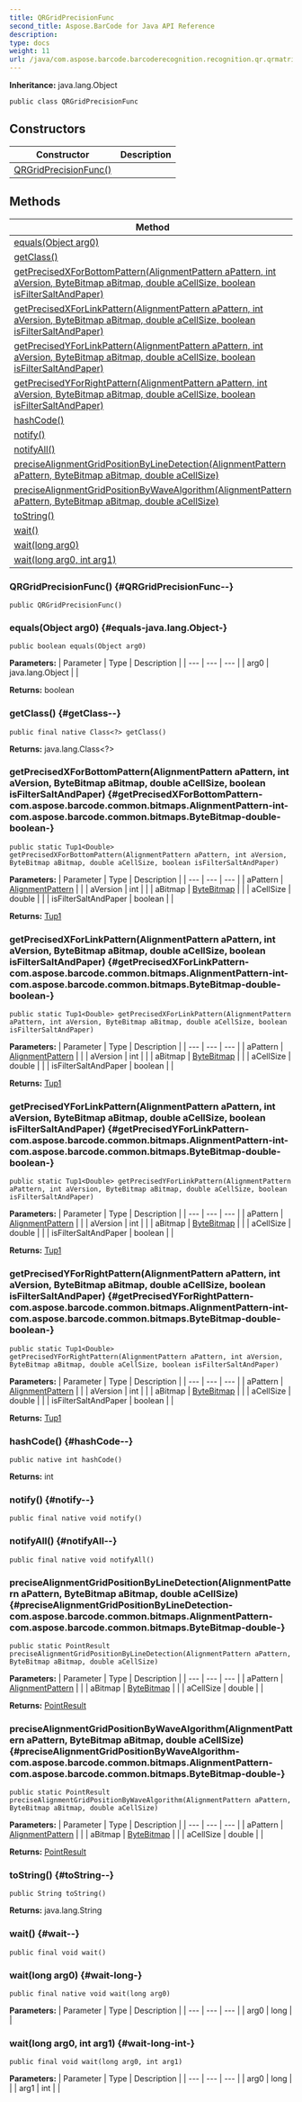 ```yaml
---
title: QRGridPrecisionFunc
second_title: Aspose.BarCode for Java API Reference
description: 
type: docs
weight: 11
url: /java/com.aspose.barcode.barcoderecognition.recognition.qr.qrmatrix/qrgridprecisionfunc/
---
```

**Inheritance:**
java.lang.Object
```
public class QRGridPrecisionFunc
```
## Constructors

| Constructor | Description |
| --- | --- |
| [QRGridPrecisionFunc()](#QRGridPrecisionFunc--) |  |
## Methods

| Method | Description |
| --- | --- |
| [equals(Object arg0)](#equals-java.lang.Object-) |  |
| [getClass()](#getClass--) |  |
| [getPrecisedXForBottomPattern(AlignmentPattern aPattern, int aVersion, ByteBitmap aBitmap, double aCellSize, boolean isFilterSaltAndPaper)](#getPrecisedXForBottomPattern-com.aspose.barcode.common.bitmaps.AlignmentPattern-int-com.aspose.barcode.common.bitmaps.ByteBitmap-double-boolean-) |  |
| [getPrecisedXForLinkPattern(AlignmentPattern aPattern, int aVersion, ByteBitmap aBitmap, double aCellSize, boolean isFilterSaltAndPaper)](#getPrecisedXForLinkPattern-com.aspose.barcode.common.bitmaps.AlignmentPattern-int-com.aspose.barcode.common.bitmaps.ByteBitmap-double-boolean-) |  |
| [getPrecisedYForLinkPattern(AlignmentPattern aPattern, int aVersion, ByteBitmap aBitmap, double aCellSize, boolean isFilterSaltAndPaper)](#getPrecisedYForLinkPattern-com.aspose.barcode.common.bitmaps.AlignmentPattern-int-com.aspose.barcode.common.bitmaps.ByteBitmap-double-boolean-) |  |
| [getPrecisedYForRightPattern(AlignmentPattern aPattern, int aVersion, ByteBitmap aBitmap, double aCellSize, boolean isFilterSaltAndPaper)](#getPrecisedYForRightPattern-com.aspose.barcode.common.bitmaps.AlignmentPattern-int-com.aspose.barcode.common.bitmaps.ByteBitmap-double-boolean-) |  |
| [hashCode()](#hashCode--) |  |
| [notify()](#notify--) |  |
| [notifyAll()](#notifyAll--) |  |
| [preciseAlignmentGridPositionByLineDetection(AlignmentPattern aPattern, ByteBitmap aBitmap, double aCellSize)](#preciseAlignmentGridPositionByLineDetection-com.aspose.barcode.common.bitmaps.AlignmentPattern-com.aspose.barcode.common.bitmaps.ByteBitmap-double-) |  |
| [preciseAlignmentGridPositionByWaveAlgorithm(AlignmentPattern aPattern, ByteBitmap aBitmap, double aCellSize)](#preciseAlignmentGridPositionByWaveAlgorithm-com.aspose.barcode.common.bitmaps.AlignmentPattern-com.aspose.barcode.common.bitmaps.ByteBitmap-double-) |  |
| [toString()](#toString--) |  |
| [wait()](#wait--) |  |
| [wait(long arg0)](#wait-long-) |  |
| [wait(long arg0, int arg1)](#wait-long-int-) |  |
### QRGridPrecisionFunc() {#QRGridPrecisionFunc--}
```
public QRGridPrecisionFunc()
```


### equals(Object arg0) {#equals-java.lang.Object-}
```
public boolean equals(Object arg0)
```




**Parameters:**
| Parameter | Type | Description |
| --- | --- | --- |
| arg0 | java.lang.Object |  |

**Returns:**
boolean
### getClass() {#getClass--}
```
public final native Class<?> getClass()
```




**Returns:**
java.lang.Class<?>
### getPrecisedXForBottomPattern(AlignmentPattern aPattern, int aVersion, ByteBitmap aBitmap, double aCellSize, boolean isFilterSaltAndPaper) {#getPrecisedXForBottomPattern-com.aspose.barcode.common.bitmaps.AlignmentPattern-int-com.aspose.barcode.common.bitmaps.ByteBitmap-double-boolean-}
```
public static Tup1<Double> getPrecisedXForBottomPattern(AlignmentPattern aPattern, int aVersion, ByteBitmap aBitmap, double aCellSize, boolean isFilterSaltAndPaper)
```




**Parameters:**
| Parameter | Type | Description |
| --- | --- | --- |
| aPattern | [AlignmentPattern](../../com.aspose.barcode.common.bitmaps/alignmentpattern) |  |
| aVersion | int |  |
| aBitmap | [ByteBitmap](../../com.aspose.barcode.common.bitmaps/bytebitmap) |  |
| aCellSize | double |  |
| isFilterSaltAndPaper | boolean |  |

**Returns:**
[Tup1](../../com.aspose.barcode.common.generic.types/tup1)
### getPrecisedXForLinkPattern(AlignmentPattern aPattern, int aVersion, ByteBitmap aBitmap, double aCellSize, boolean isFilterSaltAndPaper) {#getPrecisedXForLinkPattern-com.aspose.barcode.common.bitmaps.AlignmentPattern-int-com.aspose.barcode.common.bitmaps.ByteBitmap-double-boolean-}
```
public static Tup1<Double> getPrecisedXForLinkPattern(AlignmentPattern aPattern, int aVersion, ByteBitmap aBitmap, double aCellSize, boolean isFilterSaltAndPaper)
```




**Parameters:**
| Parameter | Type | Description |
| --- | --- | --- |
| aPattern | [AlignmentPattern](../../com.aspose.barcode.common.bitmaps/alignmentpattern) |  |
| aVersion | int |  |
| aBitmap | [ByteBitmap](../../com.aspose.barcode.common.bitmaps/bytebitmap) |  |
| aCellSize | double |  |
| isFilterSaltAndPaper | boolean |  |

**Returns:**
[Tup1](../../com.aspose.barcode.common.generic.types/tup1)
### getPrecisedYForLinkPattern(AlignmentPattern aPattern, int aVersion, ByteBitmap aBitmap, double aCellSize, boolean isFilterSaltAndPaper) {#getPrecisedYForLinkPattern-com.aspose.barcode.common.bitmaps.AlignmentPattern-int-com.aspose.barcode.common.bitmaps.ByteBitmap-double-boolean-}
```
public static Tup1<Double> getPrecisedYForLinkPattern(AlignmentPattern aPattern, int aVersion, ByteBitmap aBitmap, double aCellSize, boolean isFilterSaltAndPaper)
```




**Parameters:**
| Parameter | Type | Description |
| --- | --- | --- |
| aPattern | [AlignmentPattern](../../com.aspose.barcode.common.bitmaps/alignmentpattern) |  |
| aVersion | int |  |
| aBitmap | [ByteBitmap](../../com.aspose.barcode.common.bitmaps/bytebitmap) |  |
| aCellSize | double |  |
| isFilterSaltAndPaper | boolean |  |

**Returns:**
[Tup1](../../com.aspose.barcode.common.generic.types/tup1)
### getPrecisedYForRightPattern(AlignmentPattern aPattern, int aVersion, ByteBitmap aBitmap, double aCellSize, boolean isFilterSaltAndPaper) {#getPrecisedYForRightPattern-com.aspose.barcode.common.bitmaps.AlignmentPattern-int-com.aspose.barcode.common.bitmaps.ByteBitmap-double-boolean-}
```
public static Tup1<Double> getPrecisedYForRightPattern(AlignmentPattern aPattern, int aVersion, ByteBitmap aBitmap, double aCellSize, boolean isFilterSaltAndPaper)
```




**Parameters:**
| Parameter | Type | Description |
| --- | --- | --- |
| aPattern | [AlignmentPattern](../../com.aspose.barcode.common.bitmaps/alignmentpattern) |  |
| aVersion | int |  |
| aBitmap | [ByteBitmap](../../com.aspose.barcode.common.bitmaps/bytebitmap) |  |
| aCellSize | double |  |
| isFilterSaltAndPaper | boolean |  |

**Returns:**
[Tup1](../../com.aspose.barcode.common.generic.types/tup1)
### hashCode() {#hashCode--}
```
public native int hashCode()
```




**Returns:**
int
### notify() {#notify--}
```
public final native void notify()
```




### notifyAll() {#notifyAll--}
```
public final native void notifyAll()
```




### preciseAlignmentGridPositionByLineDetection(AlignmentPattern aPattern, ByteBitmap aBitmap, double aCellSize) {#preciseAlignmentGridPositionByLineDetection-com.aspose.barcode.common.bitmaps.AlignmentPattern-com.aspose.barcode.common.bitmaps.ByteBitmap-double-}
```
public static PointResult preciseAlignmentGridPositionByLineDetection(AlignmentPattern aPattern, ByteBitmap aBitmap, double aCellSize)
```




**Parameters:**
| Parameter | Type | Description |
| --- | --- | --- |
| aPattern | [AlignmentPattern](../../com.aspose.barcode.common.bitmaps/alignmentpattern) |  |
| aBitmap | [ByteBitmap](../../com.aspose.barcode.common.bitmaps/bytebitmap) |  |
| aCellSize | double |  |

**Returns:**
[PointResult](../../com.aspose.barcode.barcoderecognition.common.algorithms/pointresult)
### preciseAlignmentGridPositionByWaveAlgorithm(AlignmentPattern aPattern, ByteBitmap aBitmap, double aCellSize) {#preciseAlignmentGridPositionByWaveAlgorithm-com.aspose.barcode.common.bitmaps.AlignmentPattern-com.aspose.barcode.common.bitmaps.ByteBitmap-double-}
```
public static PointResult preciseAlignmentGridPositionByWaveAlgorithm(AlignmentPattern aPattern, ByteBitmap aBitmap, double aCellSize)
```




**Parameters:**
| Parameter | Type | Description |
| --- | --- | --- |
| aPattern | [AlignmentPattern](../../com.aspose.barcode.common.bitmaps/alignmentpattern) |  |
| aBitmap | [ByteBitmap](../../com.aspose.barcode.common.bitmaps/bytebitmap) |  |
| aCellSize | double |  |

**Returns:**
[PointResult](../../com.aspose.barcode.barcoderecognition.common.algorithms/pointresult)
### toString() {#toString--}
```
public String toString()
```




**Returns:**
java.lang.String
### wait() {#wait--}
```
public final void wait()
```




### wait(long arg0) {#wait-long-}
```
public final native void wait(long arg0)
```




**Parameters:**
| Parameter | Type | Description |
| --- | --- | --- |
| arg0 | long |  |

### wait(long arg0, int arg1) {#wait-long-int-}
```
public final void wait(long arg0, int arg1)
```




**Parameters:**
| Parameter | Type | Description |
| --- | --- | --- |
| arg0 | long |  |
| arg1 | int |  |

